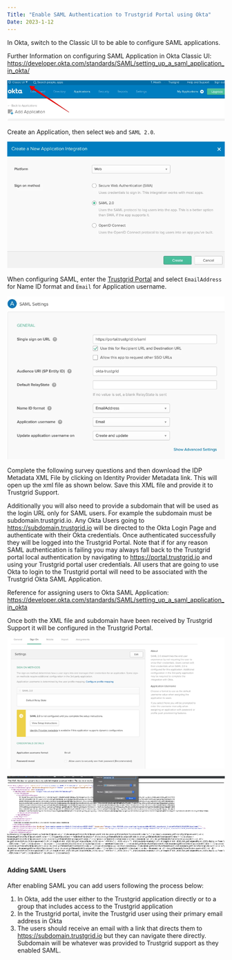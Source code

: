 ```yaml
---
Title: "Enable SAML Authentication to Trustgrid Portal using Okta"
Date: 2023-1-12
---
```

In Okta, switch to the Classic UI to be able to configure SAML applications.

Further Information on configuring SAML Application in Okta Classic UI: https://developer.okta.com/standards/SAML/setting_up_a_saml_application_in_okta/

![img](okta.png)

Create an Application, then select `Web` and `SAML 2.0`.

![img](okta2.png)

When configuring SAML, enter the [Trustgrid Portal](https://portal.trustgrid.io/saml) and select `EmailAddress` for Name ID format and `Email` for Application username.

![img](saml-settings.png)

Complete the following survey questions and then download the IDP Metadata XML File by clicking on Identity Provider Metadata link. This will open up the xml file as shown below. Save this XML file and provide it to Trustgrid Support. 

Additionally you will also need to provide a subdomain that will be used as the login URL only for SAML users. For example the subdomain must be subdomain.trustgrid.io. Any Okta Users going to https://subdomain.trustgrid.io will be directed to the Okta Login Page and authenticate with their Okta credentials. Once authenticated successfully they will be logged into the Trustgrid Portal.  Note that if for any reason SAML authentication is failing you may always fall back to the Trustgrid portal local authentication by navigating to https://portal.trustgrid.io and using your Trustgrid portal user credentials.  All users that are going to use Okta to login to the Trustgrid portal will need to be associated with the Trustgrid Okta SAML Application. 

Reference for assigning users to Okta SAML Application: https://developer.okta.com/standards/SAML/setting_up_a_saml_application_in_okta

Once both the XML file and subdomain have been received by Trustgrid Support it will be configured in the Trustgrid Portal. 

![img](sign-on.png)

![img](long-code.png)

#### Adding SAML Users
After enabling SAML you can add users following the process below:
1. In Okta, add the user either to the Trustgrid application directly or to a group that includes access to the Trustgrid application
2. In the Trustgrid portal,  invite the Trustgrid user using their primary email address in Okta
3. The users should receive an email with a link that directs them to https://subdomain.trustgrid.io  but they can navigate there directly. Subdomain will be whatever was provided to Trustgrid support as they enabled SAML.  


